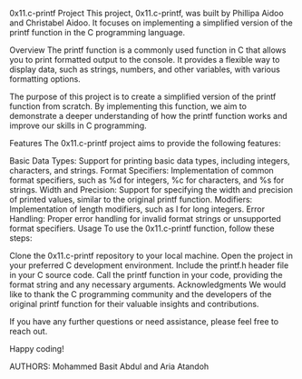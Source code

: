 0x11.c-printf Project
This project, 0x11.c-printf, was built by Phillipa Aidoo and Christabel Aidoo. It focuses on implementing a simplified version of the printf function in the C programming language.

Overview
The printf function is a commonly used function in C that allows you to print formatted output to the console. It provides a flexible way to display data, such as strings, numbers, and other variables, with various formatting options.

The purpose of this project is to create a simplified version of the printf function from scratch. By implementing this function, we aim to demonstrate a deeper understanding of how the printf function works and improve our skills in C programming.

Features
The 0x11.c-printf project aims to provide the following features:

Basic Data Types: Support for printing basic data types, including integers, characters, and strings.
Format Specifiers: Implementation of common format specifiers, such as %d for integers, %c for characters, and %s for strings.
Width and Precision: Support for specifying the width and precision of printed values, similar to the original printf function.
Modifiers: Implementation of length modifiers, such as l for long integers.
Error Handling: Proper error handling for invalid format strings or unsupported format specifiers.
Usage
To use the 0x11.c-printf function, follow these steps:

Clone the 0x11.c-printf repository to your local machine.
Open the project in your preferred C development environment.
Include the printf.h header file in your C source code.
Call the printf function in your code, providing the format string and any necessary arguments.
Acknowledgments We would like to thank the C programming community and the developers of the original printf function for their valuable insights and contributions.

If you have any further questions or need assistance, please feel free to reach out.

Happy coding!

AUTHORS: Mohammed Basit Abdul and Aria Atandoh
